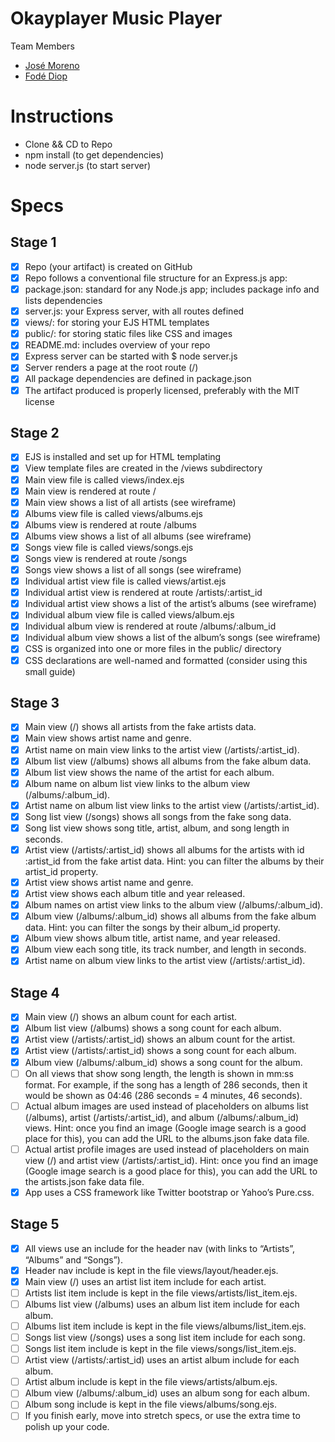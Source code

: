 # Okayplayer Music Player

Team Members
* [José Moreno](https://github.com/josemoreno90)
* [Fodé Diop](https://github.com/diop)

# Instructions
* Clone && CD to Repo
* npm install (to get dependencies)
* node server.js (to start server)

# Specs

## Stage 1

* [X] Repo (your artifact) is created on GitHub
* [X] Repo follows a conventional file structure for an Express.js app:
* [X] package.json: standard for any Node.js app; includes package info and lists dependencies
* [X] server.js: your Express server, with all routes defined
* [X] views/: for storing your EJS HTML templates
* [X] public/: for storing static files like CSS and images
* [X] README.md: includes overview of your repo
* [X] Express server can be started with $ node server.js
* [X] Server renders a page at the root route (/)
* [X] All package dependencies are defined in package.json
* [X] The artifact produced is properly licensed, preferably with the MIT license

## Stage 2

* [X] EJS is installed and set up for HTML templating
* [X] View template files are created in the /views subdirectory
* [X] Main view file is called views/index.ejs
* [X] Main view is rendered at route /
* [X] Main view shows a list of all artists (see wireframe)
* [X] Albums view file is called views/albums.ejs
* [X] Albums view is rendered at route /albums
* [X] Albums view shows a list of all albums (see wireframe)
* [X] Songs view file is called views/songs.ejs
* [X] Songs view is rendered at route /songs
* [X] Songs view shows a list of all songs (see wireframe)
* [X] Individual artist view file is called views/artist.ejs
* [X] Individual artist view is rendered at route /artists/:artist_id
* [X] Individual artist view shows a list of the artist’s albums (see wireframe)
* [X] Individual album view file is called views/album.ejs
* [X] Individual album view is rendered at route /albums/:album_id
* [X] Individual album view shows a list of the album’s songs (see wireframe)
* [X] CSS is organized into one or more files in the public/ directory
* [X] CSS declarations are well-named and formatted (consider using this small guide)

## Stage 3

* [X] Main view (/) shows all artists from the fake artists data.
* [X] Main view shows artist name and genre.
* [X] Artist name on main view links to the artist view (/artists/:artist_id).
* [X] Album list view (/albums) shows all albums from the fake album data.
* [X] Album list view shows the name of the artist for each album.
* [X] Album name on album list view links to the album view (/albums/:album_id).
* [X] Artist name on album list view links to the artist view (/artists/:artist_id).
* [X] Song list view (/songs) shows all songs from the fake song data.
* [X] Song list view shows song title, artist, album, and song length in seconds.
* [X] Artist view (/artists/:artist_id) shows all albums for the artists with id :artist_id from the fake artist data. Hint: you can filter the albums by their artist_id property.
* [X] Artist view shows artist name and genre.
* [X] Artist view shows each album title and year released.
* [X] Album names on artist view links to the album view (/albums/:album_id).
* [X] Album view (/albums/:album_id) shows all albums from the fake album data. Hint: you can filter the songs by their album_id property.
* [X] Album view shows album title, artist name, and year released.
* [X] Album view each song title, its track number, and length in seconds.
* [X] Artist name on album view links to the artist view (/artists/:artist_id).

## Stage 4

* [X] Main view (/) shows an album count for each artist.
* [X] Album list view (/albums) shows a song count for each album.
* [X] Artist view (/artists/:artist_id) shows an album count for the artist.
* [X] Artist view (/artists/:artist_id) shows a song count for each album.
* [X] Album view (/albums/:album_id) shows a song count for the album.
* [ ] On all views that show song length, the length is shown in mm:ss format. For example, if the song has a length of 286 seconds, then it would be shown as 04:46 (286 seconds = 4 minutes, 46 seconds).
* [ ] Actual album images are used instead of placeholders on albums list (/albums), artist (/artists/:artist_id), and album (/albums/:album_id) views. Hint: once you find an image (Google image search is a good place for this), you can add the URL to the albums.json fake data file.
* [ ] Actual artist profile images are used instead of placeholders on main view (/) and artist view (/artists/:artist_id). Hint: once you find an image (Google image search is a good place for this), you can add the URL to the artists.json fake data file.
* [X] App uses a CSS framework like Twitter bootstrap or Yahoo’s Pure.css.

## Stage 5

* [X] All views use an include for the header nav (with links to “Artists”, “Albums” and “Songs”).
* [X] Header nav include is kept in the file views/layout/header.ejs.
* [X] Main view (/) uses an artist list item include for each artist.
* [ ] Artists list item include is kept in the file views/artists/list_item.ejs.
* [ ] Albums list view (/albums) uses an album list item include for each album.
* [ ] Albums list item include is kept in the file views/albums/list_item.ejs.
* [ ] Songs list view (/songs) uses a song list item include for each song.
* [ ] Songs list item include is kept in the file views/songs/list_item.ejs.
* [ ] Artist view (/artists/:artist_id) uses an artist album include for each album.
* [ ] Artist album include is kept in the file views/artists/album.ejs.
* [ ] Album view (/albums/:album_id) uses an album song for each album.
* [ ] Album song include is kept in the file views/albums/song.ejs.
* [ ] If you finish early, move into stretch specs, or use the extra time to polish up your code.
